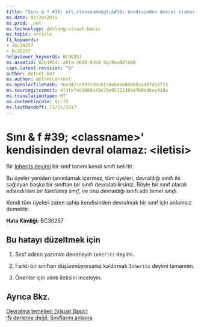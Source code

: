 ```yaml
---
title: "Sını & f #39; &lt;classname&gt;&#39; kendisinden devral olamaz: &lt;iletisi&gt;"
ms.date: 07/20/2015
ms.prod: .net
ms.technology: devlang-visual-basic
ms.topic: article
f1_keywords:
- vbc30257
- bc30257
helpviewer_keywords: BC30257
ms.assetid: 03e3034c-a0fa-4619-84b9-5bc9aa0dfe80
caps.latest.revision: "8"
author: dotnet-bot
ms.author: dotnetcontent
ms.openlocfilehash: 3ec9471c997c0bc013debe6e0d80d2ad07d12723
ms.sourcegitcommit: 4f3fef493080a43e70e951223894768d36ce430a
ms.translationtype: MT
ms.contentlocale: tr-TR
ms.lasthandoff: 11/21/2017
---
```

# <a name="class-39ltclassnamegt39-cannot-inherit-from-itself-ltmessagegt"></a>Sını & f #39; &lt;classname&gt;&#39; kendisinden devral olamaz: &lt;iletisi&gt;
Bir [Inherits deyimi](../../visual-basic/language-reference/statements/inherits-statement.md) bir sınıf tanımı kendi sınıfı belirtir.  
  
 Bu üyeler yeniden tanımlamak içermez, tüm üyeleri, devraldığı sınıfı ile sağlayan başka bir sınıftan bir sınıfı devralabilirsiniz. Böyle bir sınıf olarak adlandırılan bir *türetilmiş sınıf*, ve onu devraldığı sınıfı adlı *temel sınıfı*.  
  
 Kendi tüm üyeleri zaten sahip kendisinden devralmak bir sınıf için anlamsız demektir.  
  
 **Hata Kimliği:** BC30257  
  
## <a name="to-correct-this-error"></a>Bu hatayı düzeltmek için  
  
1.  Sınıf adının yazımını denetleyin `Inherits` deyimi.  
  
2.  Farklı bir sınıftan düşünmüyorsanız kaldırmak `Inherits` deyimi tamamen.  
  
3.  Öneriler için alıntı iletisini inceleyin.  
  
## <a name="see-also"></a>Ayrıca Bkz.  
 [Devralma temelleri (Visual Basic)](~/docs/visual-basic/programming-guide/language-features/objects-and-classes/inheritance-basics.md)  
 [IN derleme değil: Sınıflarını anlama](http://msdn.microsoft.com/en-us/cc2355a2-cb98-4353-9440-736585aec46c)
